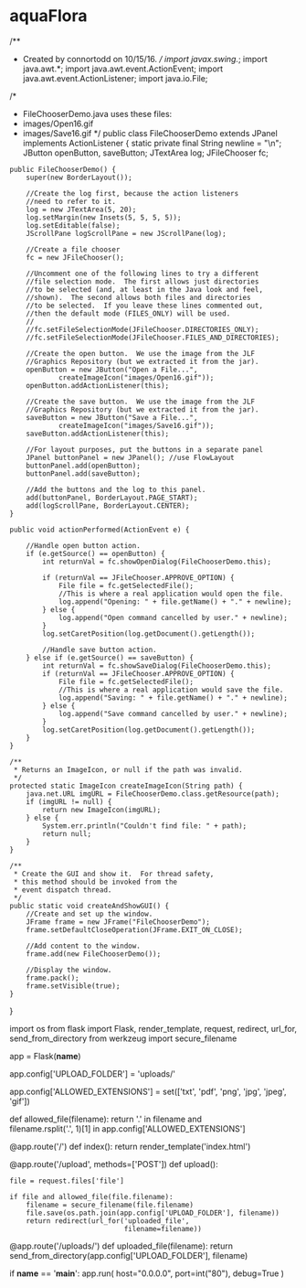 # aquaFlora
/**
 * Created by connortodd on 10/15/16.
 */
import javax.swing.*;
import java.awt.*;
import java.awt.event.ActionEvent;
import java.awt.event.ActionListener;
import java.io.File;

/*
 * FileChooserDemo.java uses these files:
 *   images/Open16.gif
 *   images/Save16.gif
 */
public class FileChooserDemo extends JPanel
        implements ActionListener {
    static private final String newline = "\n";
    JButton openButton, saveButton;
    JTextArea log;
    JFileChooser fc;

    public FileChooserDemo() {
        super(new BorderLayout());

        //Create the log first, because the action listeners
        //need to refer to it.
        log = new JTextArea(5, 20);
        log.setMargin(new Insets(5, 5, 5, 5));
        log.setEditable(false);
        JScrollPane logScrollPane = new JScrollPane(log);

        //Create a file chooser
        fc = new JFileChooser();

        //Uncomment one of the following lines to try a different
        //file selection mode.  The first allows just directories
        //to be selected (and, at least in the Java look and feel,
        //shown).  The second allows both files and directories
        //to be selected.  If you leave these lines commented out,
        //then the default mode (FILES_ONLY) will be used.
        //
        //fc.setFileSelectionMode(JFileChooser.DIRECTORIES_ONLY);
        //fc.setFileSelectionMode(JFileChooser.FILES_AND_DIRECTORIES);

        //Create the open button.  We use the image from the JLF
        //Graphics Repository (but we extracted it from the jar).
        openButton = new JButton("Open a File...",
                createImageIcon("images/Open16.gif"));
        openButton.addActionListener(this);

        //Create the save button.  We use the image from the JLF
        //Graphics Repository (but we extracted it from the jar).
        saveButton = new JButton("Save a File...",
                createImageIcon("images/Save16.gif"));
        saveButton.addActionListener(this);

        //For layout purposes, put the buttons in a separate panel
        JPanel buttonPanel = new JPanel(); //use FlowLayout
        buttonPanel.add(openButton);
        buttonPanel.add(saveButton);

        //Add the buttons and the log to this panel.
        add(buttonPanel, BorderLayout.PAGE_START);
        add(logScrollPane, BorderLayout.CENTER);
    }

    public void actionPerformed(ActionEvent e) {

        //Handle open button action.
        if (e.getSource() == openButton) {
            int returnVal = fc.showOpenDialog(FileChooserDemo.this);

            if (returnVal == JFileChooser.APPROVE_OPTION) {
                File file = fc.getSelectedFile();
                //This is where a real application would open the file.
                log.append("Opening: " + file.getName() + "." + newline);
            } else {
                log.append("Open command cancelled by user." + newline);
            }
            log.setCaretPosition(log.getDocument().getLength());

            //Handle save button action.
        } else if (e.getSource() == saveButton) {
            int returnVal = fc.showSaveDialog(FileChooserDemo.this);
            if (returnVal == JFileChooser.APPROVE_OPTION) {
                File file = fc.getSelectedFile();
                //This is where a real application would save the file.
                log.append("Saving: " + file.getName() + "." + newline);
            } else {
                log.append("Save command cancelled by user." + newline);
            }
            log.setCaretPosition(log.getDocument().getLength());
        }
    }

    /**
     * Returns an ImageIcon, or null if the path was invalid.
     */
    protected static ImageIcon createImageIcon(String path) {
        java.net.URL imgURL = FileChooserDemo.class.getResource(path);
        if (imgURL != null) {
            return new ImageIcon(imgURL);
        } else {
            System.err.println("Couldn't find file: " + path);
            return null;
        }
    }

    /**
     * Create the GUI and show it.  For thread safety,
     * this method should be invoked from the
     * event dispatch thread.
     */
    public static void createAndShowGUI() {
        //Create and set up the window.
        JFrame frame = new JFrame("FileChooserDemo");
        frame.setDefaultCloseOperation(JFrame.EXIT_ON_CLOSE);

        //Add content to the window.
        frame.add(new FileChooserDemo());

        //Display the window.
        frame.pack();
        frame.setVisible(true);
    }
}










































import os
from flask import Flask, render_template, request, redirect, url_for, send_from_directory
from werkzeug import secure_filename

app = Flask(__name__)

app.config['UPLOAD_FOLDER'] = 'uploads/'

app.config['ALLOWED_EXTENSIONS'] = set(['txt', 'pdf', 'png', 'jpg', 'jpeg', 'gif'])

def allowed_file(filename):
    return '.' in filename and \
           filename.rsplit('.', 1)[1] in app.config['ALLOWED_EXTENSIONS']

@app.route('/')
def index():
    return render_template('index.html')

@app.route('/upload', methods=['POST'])
def upload():

    file = request.files['file']

    if file and allowed_file(file.filename):
        filename = secure_filename(file.filename)
        file.save(os.path.join(app.config['UPLOAD_FOLDER'], filename))
        return redirect(url_for('uploaded_file',
                                filename=filename))

@app.route('/uploads/<filename>')
def uploaded_file(filename):
    return send_from_directory(app.config['UPLOAD_FOLDER'],
                               filename)

if __name__ == '__main__':
    app.run(
        host="0.0.0.0",
        port=int("80"),
        debug=True
    )

